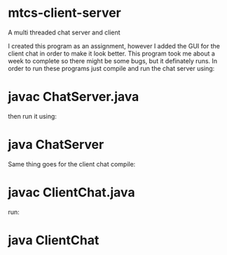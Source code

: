 # mtcs-client-server
A multi threaded chat server and client

I created this program as an assignment, however I added the GUI for the client chat in order to make it look better. This
program took me about a week to complete so there might be some bugs, but it definately runs.
In order to run these programs just compile and run the chat server using: 
# javac ChatServer.java 

then run it using:
# java ChatServer

Same thing goes for the client chat
compile:
# javac ClientChat.java

run:
# java ClientChat
